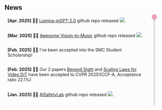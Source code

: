 <h1 id="news"></h1>

<h2 style="margin: 30px 0px 10px;">News</h2>

<div class="news-slider">
  <div class="news-container">
    <ul id="news-list">
      <li><strong>[Apr. 2025]</strong> 🎉🎉 <span style="color:#f59ab2"><a href="https://github.com/Alpha-VLLM/Lumina-mGPT-2.0">Lumina-mGPT-2.0</a></span> github repo released <a href='https://github.com/Alpha-VLLM/Lumina-mGPT-2.0'><img src="https://img.shields.io/github/stars/wzk1015/Alpha-VLLM/Lumina-mGPT-2.0"></a>.</li>
      <li><strong>[Mar. 2025]</strong> 🎉🎉 <span style="color:#f59ab2"><a href="https://github.com/wzk1015/Awesome-Vision-to-Music-Generation">Awesome Vision-to-Music</a></span> github repo released <a href='https://github.com/wzk1015/Awesome-Vision-to-Music-Generation'><img src="https://img.shields.io/github/stars/wzk1015/Awesome-Vision-to-Music-Generation"></a>.</li>
      <li><strong>[Feb. 2025]</strong> 🎉🎉 I've been accepted into the SMC Student Scholarship!</li>
      <li><strong>[Feb. 2025]</strong> 🎉🎉 Our 2 papers <span style="color:#f59ab2"><a href="https://arxiv.org/pdf/2411.16824">Beyond Sight</a></span> and <span style="color:#f59ab2"><a href="https://arxiv.org/pdf/2411.17470">Scaling Laws for Video DiT</a></span> have been accepted to CVPR 2025!(CCF-A, Acceptance ratio 22.1%)</li>
      <li><strong>[Jan. 2025]</strong> 🎉🎉 <span style="color:#f59ab2"><a href="https://github.com/thu-coai/AISafetyLab">AISafetyLab</a></span> github repo released <a href='https://github.com/thu-coai/AISafetyLab'><img src="https://img.shields.io/github/stars/thu-coai/AISafetyLab"></a>.</li>
      <li><strong>[Dec. 2024]</strong> 🎉🎉 I've been accepted into the AAAI-25 Student Scholarship!</li>
      <li><strong>[Dec. 2024]</strong> 🎉🎉 Our 2 papers <span style="color:#f59ab2"><a href="https://arxiv.org/pdf/2405.20775">Medical MLLM is Vulnerable</a></span> and <span style="color:#f59ab2"><a href="https://arxiv.org/pdf/2403.13352">AGFSync</a></span> have been accepted to AAAI 2025!(CCF-A, Acceptance ratio 23.4%)</li>
      <li><strong>[Nov. 2024]</strong> 🎉🎉 Welcome to my YouTube channel <span style="color:#f59ab2"><a href="https://youtube.com/@VSJH2003">@VSJH2003</a></span>!</li>
      <li><strong>[Aug. 2024]</strong> 🎉🎉 I have founded <span style="color:#f59ab2"><a href="https://github.com/MantaAI">MantaAI</a></span>: Modified Approaches in Natural Sciences to Advance Artificial Intelligence. Researchers from around the world who share the same vision are welcome to join.</li>
    </ul>
  </div>
  
  <div class="slider-container">
    <div class="slider-track">
      <div class="slider-thumb" id="slider-thumb"></div>
    </div>
  </div>
</div>

<style>
  .news-slider {
    position: relative;
    max-width: 100%;
    margin: 0 auto;
    display: flex;
    gap: 15px;
  }
  
  .news-container {
    flex-grow: 1;
    overflow: hidden;
    max-height: 300px;
    position: relative;
  }
  
  #news-list {
    list-style-type: none;
    padding: 0;
    margin: 0;
    position: absolute;
    top: 0;
    left: 0;
    width: 100%;
    transition: transform 0.2s ease;
  }
  
  #news-list li {
    margin-bottom: 10px;
    padding: 10px;
    background-color: rgba(240, 240, 240, 0.1);
    border-radius: 4px;
  }
  
  .slider-container {
    width: 20px;
    min-height: 300px;
    display: flex;
    justify-content: center;
    align-items: center;
  }
  
  .slider-track {
    height: 100%;
    width: 6px;
    background-color: #e0e0e0;
    border-radius: 3px;
    position: relative;
  }
  
  .slider-thumb {
    position: absolute;
    top: 0;
    left: 50%;
    transform: translateX(-50%);
    width: 16px;
    height: 16px;
    background-color: #f59ab2;
    border-radius: 50%;
    cursor: pointer;
    box-shadow: 0 2px 4px rgba(0, 0, 0, 0.2);
    transition: top 0.1s ease;
  }
  
  .slider-thumb:hover {
    background-color: #e5809c;
  }
</style>

<script>
  document.addEventListener('DOMContentLoaded', function() {
    const newsList = document.getElementById('news-list');
    const newsContainer = document.querySelector('.news-container');
    const sliderThumb = document.getElementById('slider-thumb');
    const sliderTrack = document.querySelector('.slider-track');
    
    const listHeight = newsList.scrollHeight;
    const containerHeight = newsContainer.clientHeight;
    const scrollableDistance = listHeight - containerHeight;
    
    // Only show slider if content overflows
    if (scrollableDistance <= 0) {
      document.querySelector('.slider-container').style.display = 'none';
      return;
    }
    
    // Initial position
    let currentPosition = 0;
    let isDragging = false;
    
    // Function to update the news list position
    function updatePosition(position) {
      // Ensure position is within bounds
      position = Math.max(0, Math.min(position, scrollableDistance));
      currentPosition = position;
      
      // Update news list transform
      newsList.style.transform = `translateY(-${position}px)`;
      
      // Update slider thumb position
      const thumbPosition = (position / scrollableDistance) * (sliderTrack.clientHeight - sliderThumb.clientHeight);
      sliderThumb.style.top = `${thumbPosition}px`;
    }
    
    // Mouse events for dragging the slider
    sliderThumb.addEventListener('mousedown', function(e) {
      isDragging = true;
      e.preventDefault(); // Prevent text selection
    });
    
    document.addEventListener('mousemove', function(e) {
      if (!isDragging) return;
      
      const trackRect = sliderTrack.getBoundingClientRect();
      const thumbHeight = sliderThumb.clientHeight;
      const trackHeight = trackRect.height;
      
      // Calculate position relative to the track
      let relativeY = e.clientY - trackRect.top;
      relativeY = Math.max(thumbHeight / 2, Math.min(relativeY, trackHeight - thumbHeight / 2));
      
      // Calculate the scroll position
      const scrollRatio = (relativeY - thumbHeight / 2) / (trackHeight - thumbHeight);
      const scrollPosition = scrollRatio * scrollableDistance;
      
      updatePosition(scrollPosition);
    });
    
    document.addEventListener('mouseup', function() {
      isDragging = false;
    });
    
    // Track click to jump to position
    sliderTrack.addEventListener('click', function(e) {
      if (e.target === sliderThumb) return;
      
      const trackRect = sliderTrack.getBoundingClientRect();
      const thumbHeight = sliderThumb.clientHeight;
      const trackHeight = trackRect.height;
      
      // Calculate position relative to the track
      let relativeY = e.clientY - trackRect.top;
      relativeY = Math.max(thumbHeight / 2, Math.min(relativeY, trackHeight - thumbHeight / 2));
      
      // Calculate the scroll position
      const scrollRatio = (relativeY - thumbHeight / 2) / (trackHeight - thumbHeight);
      const scrollPosition = scrollRatio * scrollableDistance;
      
      updatePosition(scrollPosition);
    });
    
    // Mouse wheel scrolling in the news container
    newsContainer.addEventListener('wheel', function(e) {
      e.preventDefault();
      const delta = e.deltaY > 0 ? 30 : -30;
      updatePosition(currentPosition + delta);
    });
    
    // Touch events for mobile
    let startY;
    
    sliderThumb.addEventListener('touchstart', function(e) {
      isDragging = true;
      startY = e.touches[0].clientY;
      e.preventDefault();
    });
    
    document.addEventListener('touchmove', function(e) {
      if (!isDragging) return;
      
      const trackRect = sliderTrack.getBoundingClientRect();
      const thumbHeight = sliderThumb.clientHeight;
      const trackHeight = trackRect.height;
      
      // Calculate position relative to the track
      let relativeY = e.touches[0].clientY - trackRect.top;
      relativeY = Math.max(thumbHeight / 2, Math.min(relativeY, trackHeight - thumbHeight / 2));
      
      // Calculate the scroll position
      const scrollRatio = (relativeY - thumbHeight / 2) / (trackHeight - thumbHeight);
      const scrollPosition = scrollRatio * scrollableDistance;
      
      updatePosition(scrollPosition);
    });
    
    document.addEventListener('touchend', function() {
      isDragging = false;
    });
    
    // Initialize the thumb position
    updatePosition(0);
  });
</script>
<!-- <li><strong>[Aug. 2024]</strong> 🎉🎉 <span style="color:#f59ab2"><a href="https://arxiv.org/pdf/2407.21669">Synth-Empathy</a></span> github repo released <a href='https://github.com/Aurora-slz/Synth-Empathy'><img src="https://img.shields.io/github/stars/Aurora-slz/Synth-Empathy"></a>.</li>
<li><strong>[Aug. 2024]</strong> 🎉🎉 <span style="color:#f59ab2"><a href="https://arxiv.org/pdf/2407.20756">SynthVLM</a></span> github repo released <a href='https://github.com/starriver030515/SynthVLM'><img src="https://img.shields.io/github/stars/starriver030515/SynthVLM"></a>.</li> -->
<!-- <li><strong>[Jun. 2024]</strong> 🎉🎉 <span style="color:#f59ab2"><a href="https://arxiv.org/abs/2405.20775">O2M_attack</a></span> dataset 3MAD-Tiny-1K released <a href="https://huggingface.co/datasets/MedMLLM-attack/3MAD-Tiny-1K"><img src="../images/dataset-on-hf-sm.svg"></a> 3MAD-66K released <a href="https://huggingface.co/datasets/MedMLLM-attack/3MAD-66K"><img src="../images/dataset-on-hf-sm.svg"></a>.</li> -->
<!-- <li><strong>[Jun. 2024]</strong> 🎉🎉 <span style="color:#f59ab2"><a href="https://arxiv.org/abs/2405.20775">O2M_attack</a></span> github repo released <a href='https://github.com/dirtycomputer/O2M_attack'><img src="https://img.shields.io/github/stars/dirtycomputer/O2M_attack"></a>.</li> -->